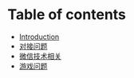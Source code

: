 # Table of contents

* [Introduction](README.md)
* [对接问题](dui-jie-wen-ti.md)
* [微信技术相关](wei-xin-ji-shu-xiang-guan.md)
* [游戏问题](you-xi-wen-ti.md)

